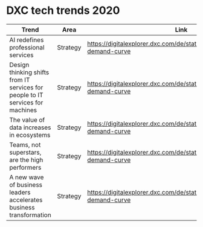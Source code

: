 # DXC tech trends 2020

|Trend |Area |Link |
|---|---|---|
AI redefines professional services  | Strategy| https://digitalexplorer.dxc.com/de/stats/technology/435525/dxc-demand-curve 
Design thinking shifts from IT services for people to IT services for machines  | Strategy | https://digitalexplorer.dxc.com/de/stats/technology/435526/dxc-demand-curve 
The value of data increases in ecosystems | Strategy | https://digitalexplorer.dxc.com/de/stats/technology/435527/dxc-demand-curve 
Teams, not superstars, are the high performers |  Strategy | https://digitalexplorer.dxc.com/de/stats/technology/435528/dxc-demand-curve 
A new wave of business leaders accelerates business transformation | Strategy | https://digitalexplorer.dxc.com/de/stats/technology/435529/dxc-demand-curve 